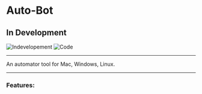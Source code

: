 # Auto-Bot

## In Development

![Indevelopement](https://img.shields.io/badge/-Indevelopment-green)
![Code](https://img.shields.io/badge/code%20coverage-20%25-brightgreen)

____

An automator tool for Mac, Windows, Linux.

____


### Features:
 



